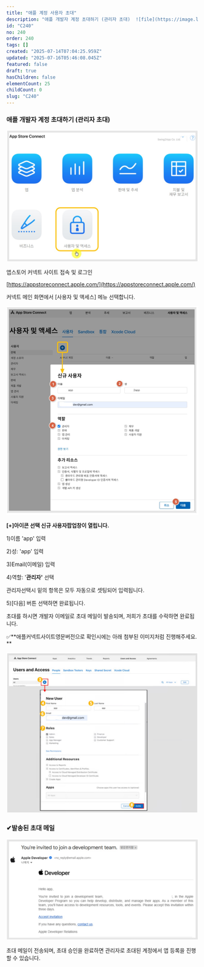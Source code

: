 ```yaml
---
title: "애플 계정 사용자 초대"
description: "애플 개발자 계정 초대하기 (관리자 초대)  ![file](https://image.lemoncloud.io/f405a499-0d56-4b40-bb75-aa15f991c18b)  앱스토어 커넥트 사이트 접속 및 로그인  [https://appstoreconnec..."
id: "C240"
no: 240
order: 240
tags: []
created: "2025-07-14T07:04:25.959Z"
updated: "2025-07-16T05:46:08.045Z"
featured: false
draft: true
hasChildren: false
elementCount: 25
childCount: 0
slug: "C240"
---
```


### 애플 개발자 계정 초대하기 (관리자 초대)

![file](/images/e87cfd222272cd882654feeaf9253eaf.jpg)

앱스토어 커넥트 사이트 접속 및 로그인

[https://appstoreconnect.apple.com/](https://appstoreconnect.apple.com/)

커넥트 메인 화면에서 [사용자 및 액세스]  메뉴 선택합니다.



![file](/images/f1b375b7fb6551843553c5b878899b63.jpg)

**[+]아이콘 선택 신규 사용자팝업창이 열립니다.**

1)이름 'app' 입력

2)성: 'app' 입력

3)Email(이메일) 입력

4)역할: '**관리자'** 선택

관리자선택시 밑의 항목은 모두 자동으로 셋팅되어 입력됩니다.

5)[다음] 버튼 선택하면 완료됩니다.

초대를 하시면 개발자 이메일로 초대 메일이 발송되며, 저희가 초대를 수락하면 완료됩니다.



✅**애플커넥트사이트영문버전으로 확인시에는 아래 첨부된 이미지처럼 진행해주세요. **

![file](/images/a127c8896c763687dceb528f395cd0b1.jpg)



### ✔발송된 초대 메일 

![file](/images/cecfdd3a5dcff4798fb1aecbef861577.jpg)

초대 메일이 전송되며, 초대 승인을 완료하면 관리자로 초대된 계정에서 앱 등록을 진행할 수 있습니다.
